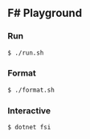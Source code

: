 ## F# Playground

### Run
```bash
$ ./run.sh
```

### Format
```bash
$ ./format.sh
```

### Interactive
```bash
$ dotnet fsi
```